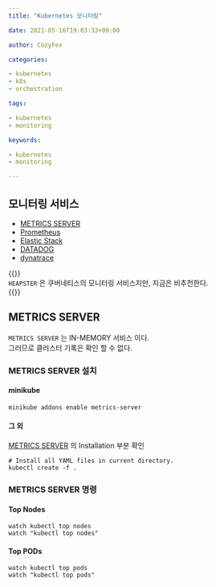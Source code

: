 ```yaml
---
title: "Kubernetes 모니터링"

date: 2021-05-16T19:03:33+09:00

author: CozyFex

categories:

- kubernetes
- k8s
- orchestration

tags:

- kubernetes
- monitoring

keywords:

- kubernetes
- monitoring

---
```


## 모니터링 서비스

- [METRICS SERVER](https://github.com/kubernetes-sigs/metrics-server)
- [Prometheus](https://prometheus.io/)
- [Elastic Stack](https://www.elastic.co/)
- [DATADOG](https://www.datadoghq.com/)
- [dynatrace](https://www.dynatrace.com/)

{{<admonition note HEAPSTER true>}}  
`HEAPSTER` 은 쿠버네티스의 모니터링 서비스지만, 지금은 비추천한다.  
{{</admonition>}}

## METRICS SERVER

`METRICS SERVER` 는 IN-MEMORY 서비스 이다.  
그러므로 클러스터 기록은 확인 할 수 없다.

### METRICS SERVER 설치

#### minikube

```shell
minikube addons enable metrics-server
```

#### 그 외

 [METRICS SERVER](https://github.com/kubernetes-sigs/metrics-server) 의 Installation 부분 확인  

```shell
# Install all YAML files in current directory.
kubectl create -f .
```

### METRICS SERVER 명령

#### Top Nodes

```shell
watch kubectl top nodes
watch "kubectl top nodes"
```

#### Top PODs

```shell
watch kubectl top pods
watch "kubectl top pods"
```
